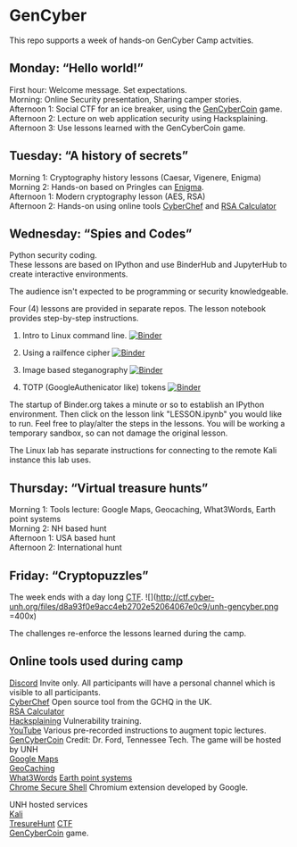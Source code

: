 # GenCyber
This repo supports a week of hands-on GenCyber Camp actvities.

## Monday: “Hello world!”
First hour: Welcome message. Set expectations.  
Morning: Online Security presentation, Sharing camper stories.  
Afternoon 1:  Social CTF for an ice breaker, using the [GenCyberCoin](https://github.com/vitalyford/gencybercoin) game.   
Afternoon 2: Lecture on web application security using Hacksplaining.  
Afternoon 3: Use lessons learned with the GenCyberCoin game.  

## Tuesday: “A history of secrets”
Morning 1: Cryptography history lessons (Caesar, Vigenere, Enigma)  
Morning 2: Hands-on based on Pringles can [Enigma](https://cyber.org/enigma).   
Afternoon 1: Modern cryptography lesson (AES, RSA)  
Afternoon 2: Hands-on using online tools [CyberChef](https://gchq.github.io/CyberChef/) and [RSA Calculator](https://www.cs.drexel.edu/~jpopyack/IntroCS/HW/RSAWorksheet.html)  

## Wednesday: “Spies and Codes”
Python security coding.  
These lessons are based on IPython and use BinderHub and JupyterHub to create interactive environments.  

The audience isn't expected to be programming or security knowledgeable.

Four (4) lessons are provided in separate repos.  The lesson notebook provides step-by-step instructions.

1) Intro to Linux command line.  [![Binder](https://mybinder.org/badge_logo.svg)](https://mybinder.org/v2/gh/kengraf/LinuxCommand/HEAD)

2) Using a railfence cipher [![Binder](https://mybinder.org/badge_logo.svg)](https://mybinder.org/v2/gh/kengraf/Railfence/HEAD)

3) Image based steganography [![Binder](https://mybinder.org/badge_logo.svg)](https://mybinder.org/v2/gh/kengraf/Steganography/HEAD)

4) TOTP (GoogleAuthenicator like) tokens [![Binder](https://mybinder.org/badge_logo.svg)](https://mybinder.org/v2/gh/kengraf/TOTP/HEAD)

The startup of Binder.org takes a minute or so to establish an IPython
environment.  Then click on the lesson link "LESSON.ipynb" you would like to run.  Feel free to play/alter the steps
in the lessons.  You will be working a temporary sandbox, so can not damage the original lesson. 

The Linux lab has separate instructions for connecting to the remote Kali instance this lab uses. 
## Thursday: “Virtual treasure hunts”
Morning 1:  Tools lecture:  Google Maps, Geocaching, What3Words, Earth point systems  
Morning 2:  NH based hunt   
Afternoon 1: USA based hunt  
Afternoon 2: International hunt  

## Friday: “Cryptopuzzles”

The week ends with a day long [CTF](http://ctf.cyber-unh.org). 
![](http://ctf.cyber-unh.org/files/d8a93f0e9acc4eb2702e52064067e0c9/unh-gencyber.png =400x)

The challenges re-enforce the lessons learned during the camp.  


## Online tools used during camp
[Discord](https://discord.com/) Invite only.  All participants will have a personal channel which is visible to all participants.    
[CyberChef](https://gchq.github.io/CyberChef/) Open source tool from the GCHQ in the UK.  
[RSA Calculator](https://www.cs.drexel.edu/~jpopyack/IntroCS/HW/RSAWorksheet.html)  
[Hacksplaining](https://www.hacksplaining.com/lessons) Vulnerability training.  
[YouTube](https://youtube.com/) Various pre-recorded instructions to augment topic lectures.  
[GenCyberCoin](https://github.com/vitalyford/gencybercoin)  Credit: Dr. Ford, Tennessee Tech.  The game will be hosted by UNH  
[Google Maps](https://www.google.com/maps/)  
[GeoCaching](https://www.geocachingtoolbox.com/index.php)  
[What3Words](https://what3words.com/clip.apples.leap) 
[Earth point systems](https://www.earthpoint.us/Grids.aspx)  
[Chrome Secure Shell](https://chrome.google.com/webstore/detail/secure-shell-app/pnhechapfaindjhompbnflcldabbghjo) Chromium extension developed by Google.   

UNH hosted services  
[Kali](http://kali.cyber-unh.org)  
[TresureHunt](http://treasure.cyber-unh.org)
[CTF](http://ctf.cyber-unh.org/)  
[GenCyberCoin](http://coin.cyber-unh.org) game.  
